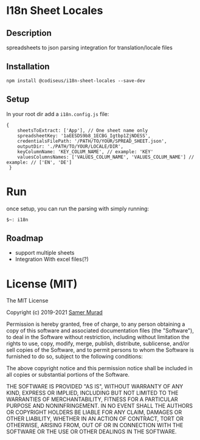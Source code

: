 # I18n Sheet Locales

## Description
spreadsheets to json parsing integration for translation/locale files

## Installation
    npm install @codiseus/i18n-sheet-locales --save-dev
    
## Setup
In your root dir add a `i18n.config.js` file:

    {
        sheetsToExtract: ['App'], // One sheet name only 
        spreadsheetKey: '1aEESDS9b8_1ECBG_Igtbp1ZjNDESS',
        credentialsFilePath: '/PATH/TO/YOUR/SPREAD_SHEET.json',
        outputDir: './PATH/TO/YOUR/LOCALE/DIR',
        keyColumnName: 'KEY_COLUM_NAME', // example: 'KEY'
        valuesColumnsNames: ['VALUES_COLUM_NAME', 'VALUES_COLUM_NAME'] // example: // ['EN', 'DE'] 
     }

# Run
 once setup, you can run the parsing with simply running:

    $~: i18n 

## Roadmap
- support multiple sheets
- Integration With excel files(?)
# License (MIT)

The MIT License

Copyright (c) 2019-2021 [Samer Murad](https://www.samermurad.com)

Permission is hereby granted, free of charge, to any person obtaining a copy
of this software and associated documentation files (the "Software"), to deal
in the Software without restriction, including without limitation the rights
to use, copy, modify, merge, publish, distribute, sublicense, and/or sell
copies of the Software, and to permit persons to whom the Software is
furnished to do so, subject to the following conditions:

The above copyright notice and this permission notice shall be included in
all copies or substantial portions of the Software.

THE SOFTWARE IS PROVIDED "AS IS", WITHOUT WARRANTY OF ANY KIND, EXPRESS OR
IMPLIED, INCLUDING BUT NOT LIMITED TO THE WARRANTIES OF MERCHANTABILITY,
FITNESS FOR A PARTICULAR PURPOSE AND NONINFRINGEMENT. IN NO EVENT SHALL THE
AUTHORS OR COPYRIGHT HOLDERS BE LIABLE FOR ANY CLAIM, DAMAGES OR OTHER
LIABILITY, WHETHER IN AN ACTION OF CONTRACT, TORT OR OTHERWISE, ARISING FROM,
OUT OF OR IN CONNECTION WITH THE SOFTWARE OR THE USE OR OTHER DEALINGS IN
THE SOFTWARE.

